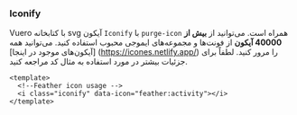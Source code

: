 ### Iconify

Vuero با کتابخانه svg آیکون `Iconify` با `purge-icon` همراه است.
می‌توانید از **بیش از 40000 آیکون** از فونت‌ها و مجموعه‌های ایموجی محبوب استفاده کنید. می‌توانید همه [آیکون‌های موجود در اینجا] (https://icones.netlify.app/) را مرور کنید. لطفاً برای جزئیات بیشتر در مورد استفاده به مثال کد مراجعه کنید.

<!--code-->

```vue
<template>
  <!--Feather icon usage -->
  <i class="iconify" data-icon="feather:activity"></i>
</template>
```

<!--/code-->

